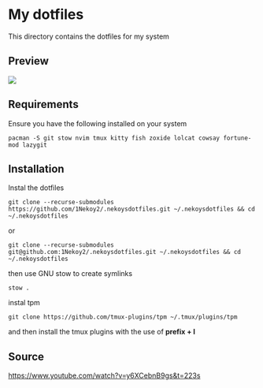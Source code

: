 # My dotfiles

This directory contains the dotfiles for my system

## Preview

<img src="https://github.com/1Nekoy2/dotfiles/blob/main/.github/preview.png">

## Requirements

Ensure you have the following installed on your system

```
pacman -S git stow nvim tmux kitty fish zoxide lolcat cowsay fortune-mod lazygit 
```

## Installation

Instal the dotfiles 
```
git clone --recurse-submodules https://github.com/1Nekoy2/.nekoysdotfiles.git ~/.nekoysdotfiles && cd ~/.nekoysdotfiles
```
or
```
git clone --recurse-submodules git@github.com:1Nekoy2/.nekoysdotfiles.git ~/.nekoysdotfiles && cd ~/.nekoysdotfiles
```

then use GNU stow to create symlinks

```
stow .
```

instal tpm
```
git clone https://github.com/tmux-plugins/tpm ~/.tmux/plugins/tpm
```
and then install the tmux plugins with the use of **prefix + I**
## Source

https://www.youtube.com/watch?v=y6XCebnB9gs&t=223s
